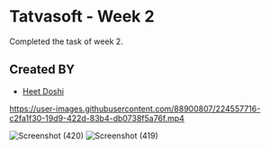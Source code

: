 # Tatvasoft - Week 2
Completed the task of week 2.

## Created BY
- [Heet Doshi](https://github.com/HS-doshi/) 



https://user-images.githubusercontent.com/88900807/224557716-c2fa1f30-19d9-422d-83b4-db0738f5a76f.mp4



![Screenshot (420)](https://user-images.githubusercontent.com/88900807/224557705-14f98698-0731-4d3f-823d-bc4b4470bfb9.png)
![Screenshot (419)](https://user-images.githubusercontent.com/88900807/224557707-535480a4-bfb6-4c0a-a464-40b8b3a0e017.png)
